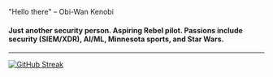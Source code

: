 "Hello there" – Obi-Wan Kenobi

#### Just another security person. Aspiring Rebel pilot. Passions include security (SIEM/XDR), AI/ML, Minnesota sports, and Star Wars.

---

[![GitHub Streak](https://streak-stats.demolab.com?user=ZacharyRiffle&theme=github-dark&hide_border=true)](https://git.io/streak-stats)
